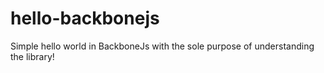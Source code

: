 # hello-backbonejs

Simple hello world in BackboneJs with the sole purpose of understanding the library!
